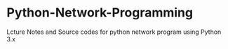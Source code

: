 # Python-Network-Programming
Lcture Notes and Source codes for python network program using Python 3.x
